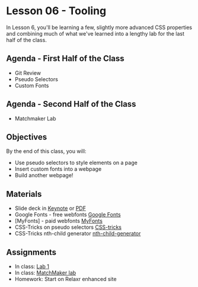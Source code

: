 # Lesson 06 - Tooling

In Lesson 6, you'll be learning a few, slightly more advanced CSS properties and combining much of what we've learned into a lengthy lab for the last half of the class.

## Agenda - First Half of the Class

*	Git Review
* Pseudo Selectors
* Custom Fonts

## Agenda - Second Half of the Class

* Matchmaker Lab

## Objectives

By the end of this class, you will:

* Use pseudo selectors to style elements on a page
* Insert custom fonts into a webpage
* Build another webpage!

## Materials

* Slide deck in [Keynote](GA-FEWD-lesson06-CSS-plus.key) or [PDF](GA-FEWD-lesson06-CSS-plus.pdf)
* Google Fonts - free webfonts [Google Fonts](https://fonts.google.com/)
* [MyFonts] - paid webfonts [MyFonts](https://www.myfonts.com)
* CSS-Tricks on pseudo selectors [CSS-tricks](https://css-tricks.com/pseudo-class-selectors/)
* CSS-Tricks nth-child generator [nth-child-generator](https://css-tricks.com/examples/nth-child-tester/)

## Assignments
* In class: [Lab 1](assignments/01-reference-for-you)
* In class: [MatchMaker lab](assignments/02-matchmaker)
* Homework: Start on Relaxr enhanced site

